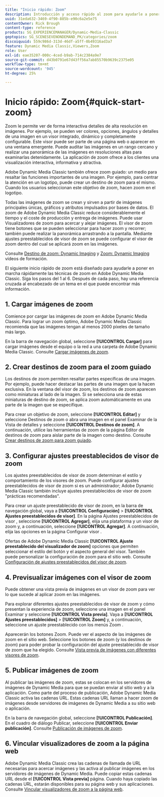 ```yaml
---
title: "Inicio rápido: Zoom"
description: Introducción y acceso rápido al zoom para ayudarle a poner en marcha rápidamente.
uuid: 31eda632-3469-4f90-885b-e90c6a2e5e75
contentOwner: Rick Brough
content-type: reference
products: SG_EXPERIENCEMANAGER/Dynamic-Media-Classic
geptopics: SG_SCENESEVENONDEMAND_PK/categories/zoom
discoiquuid: 559c986d-313d-46df-a5ff-0b49316ad3a7
feature: Dynamic Media Classic,Viewers,Zoom
role: User
exl-id: eae35207-000c-4ced-b9ab-714c2384a9e7
source-git-commit: d43b0791e67d43ff56a7ab85570b9639c2375e05
workflow-type: tm+mt
source-wordcount: '945'
ht-degree: 25%

---
```


# Inicio rápido: Zoom{#quick-start-zoom}

Zoom le permite ver de forma interactiva detalles de alta resolución en imágenes. Por ejemplo, se pueden ver colores, opciones, ángulos y detalles de una imagen en un visor integrado, dinámico y completamente configurable. Este visor puede ser parte de una página web o aparecer en una ventana emergente. Puede auditar las imágenes en un rango cercano y realizar una panorámica de las imágenes en resoluciones altas para examinarlas detenidamente. La aplicación de zoom ofrece a los clientes una visualización interactiva, informativa y atractiva.

Adobe Dynamic Media Classic también ofrece zoom guiado: un medio para resaltar las funciones importantes de una imagen. Por ejemplo, para centrar la atención en un logotipo, puede crear un destino de zoom para el mismo. Cuando los usuarios seleccionan este objetivo de zoom, hacen zoom en el logotipo.

Todas las imágenes de zoom se crean y sirven a partir de imágenes principales únicas, gráficos y atributos impulsados por bases de datos. El zoom de Adobe Dynamic Media Classic reduce considerablemente el tiempo y el coste de producción y entrega de imágenes. Puede usar Visualizadores de zoom para acercar y alejar imágenes. El visor de zoom tiene botones que se pueden seleccionar para hacer zoom y recorrer; también puede realizar la panorámica arrastrando a la pantalla. Mediante ajustes preestablecidos de visor de zoom se puede configurar el visor de zoom dentro del cual se aplicará zoom en las imágenes.

Consulte [Destino de zoom: Dynamic Imaging](https://s7d5.scene7.com/s7viewers/html5/VideoViewer.html?videoserverurl=https://s7d5.scene7.com/is/content/&amp;emailurl=https://s7d5.scene7.com/s7/emailFriend&amp;serverUrl=https://s7d5.scene7.com/is/image/&amp;config=Scene7SharedAssets/Universal_HTML5_Video&amp;contenturl=https://s7d5.scene7.com/skins/&amp;asset=S7tutorials/559_Zoom%20Target%20Tool_converted%20renamed_Dynamic%20Imaging-AVS) y [Zoom: Dynamic Imaging](https://s7d5.scene7.com/s7viewers/html5/VideoViewer.html?videoserverurl=https://s7d5.scene7.com/is/content/&amp;emailurl=https://s7d5.scene7.com/s7/emailFriend&amp;serverUrl=https://s7d5.scene7.com/is/image/&amp;config=Scene7SharedAssets/Universal_HTML5_Video&amp;contenturl=https://s7d5.scene7.com/skins/&amp;asset=S7tutorials/560_Zoom_converted%20renamed_Dynamic%20Imaging-AVS) vídeos de formación.

El siguiente inicio rápido de zoom está diseñado para ayudarle a poner en marcha rápidamente las técnicas de zoom en Adobe Dynamic Media Classic. Siga los pasos del 1 al 6. Después de cada paso, hay una referencia cruzada al encabezado de un tema en el que puede encontrar más información.

## 1. Cargar imágenes de zoom

Comience por cargar las imágenes de zoom en Adobe Dynamic Media Classic. Para lograr un zoom óptimo, Adobe Dynamic Media Classic recomienda que las imágenes tengan al menos 2000 píxeles de tamaño más largo.

En la barra de navegación global, seleccione **[!UICONTROL Cargar]** para cargar imágenes desde el equipo o la red a una carpeta de Adobe Dynamic Media Classic. Consulte [Cargar imágenes de zoom](uploading-zoom-images.md#uploading_zoom_images).

## 2. Crear destinos de zoom para el zoom guiado

Los destinos de zoom permiten resaltar partes específicas de una imagen. Por ejemplo, puede hacer destacar las partes de una imagen que la hacen exclusiva. En la ventana del visor de zoom, los destinos de zoom aparecen como miniaturas al lado de la imagen. Si se selecciona una de estas miniaturas de destino de zoom, se aplica zoom automáticamente en una parte de la imagen que se especifique.

Para crear un objetivo de zoom, seleccione **[!UICONTROL Editar]** y seleccione Destinos de zoom o abra una imagen en el panel Examinar de la Vista de detalles y seleccione **[!UICONTROL Destinos de zoom]**. A continuación, utilice las herramientas de zoom de la página Editor de destinos de zoom para aislar parte de la imagen como destino. Consulte [Crear destinos de zoom para zoom guiado](creating-zoom-targets-guided-zoom.md#creating_zoom_targets_for_guided_zoom).

## 3. Configurar ajustes preestablecidos de visor de zoom

Los ajustes preestablecidos de visor de zoom determinan el estilo y comportamiento de los visores de zoom. Puede configurar ajustes preestablecidos de visor de zoom si es un administrador; Adobe Dynamic Media Classic también incluye ajustes preestablecidos de visor de zoom &quot;prácticas recomendadas&quot;.

Para crear un ajuste preestablecido de visor de zoom, en la barra de navegación global, vaya a **[!UICONTROL Configuración]** > **[!UICONTROL Ajustes preestablecidos de visor]**. En la página Ajustes preestablecidos de visor , seleccione **[!UICONTROL Agregar]**, elija una plataforma y un visor de zoom y, a continuación, seleccione **[!UICONTROL Agregar]**. A continuación, elija las opciones en la página Configurar visor .

Ofertas de Adobe Dynamic Media Classic **[!UICONTROL Ajuste preestablecido del visualizador de zoom]** opciones que permiten seleccionar el estilo del botón y el aspecto general del visor. También puede personalizar la configuración de zoom para el sitio web. Consulte [Configuración de ajustes preestablecidos del visor de zoom](setting-zoom-viewer-presets.md#setting_up_zoom_viewer_presets).

## 4. Previsualizar imágenes con el visor de zoom

Puede obtener una vista previa de imágenes en un visor de zoom para ver lo que sucede al aplicar zoom en las imágenes.

Para explorar diferentes ajustes preestablecidos de visor de zoom y cómo presentan la experiencia de zoom, seleccione una imagen en el panel Examinar y seleccione **[!UICONTROL Vista previa]**. Vaya a **[!UICONTROL Ajustes preestablecidos]** > **[!UICONTROL Zoom]** y, a continuación, seleccione un ajuste preestablecido con los menús Zoom .

Aparecerán los botones Zoom. Puede ver el aspecto de las imágenes de zoom en el sitio web. Seleccione los botones de zoom (y los destinos de zoom) para poder probar la configuración del ajuste preestablecido de visor de zoom que ha elegido. Consulte [Vista previa de imágenes con diferentes visores de zoom](previewing-image-assets-different-zoom.md#previewing_image_assets_with_different_zoom_viewers).

## 5. Publicar imágenes de zoom

Al publicar las imágenes de zoom, estas se colocan en los servidores de imágenes de Dynamic Media para que se puedan enviar al sitio web y a la aplicación. Como parte del proceso de publicación, Adobe Dynamic Media Classic activa las cadenas URL. Estas cadenas URL llaman a hacer zoom de imágenes desde servidores de imágenes de Dynamic Media a su sitio web o aplicación.

En la barra de navegación global, seleccione **[!UICONTROL Publicación]**. En el cuadro de diálogo Publicar, seleccione **[!UICONTROL Enviar publicación]**. Consulte [Publicación de imágenes de zoom](publishing-zoom-images.md#publishing_zoom_images).

## 6. Vincular visualizadores de zoom a la página web

Adobe Dynamic Media Classic crea las cadenas de llamada de URL necesarias para acercar imágenes y las activa al publicar imágenes en los servidores de imágenes de Dynamic Media. Puede copiar estas cadenas URL desde el **[!UICONTROL Vista previa]** página. Cuando haya copiado las cadenas URL, estarán disponibles para su página web y sus aplicaciones. Consulte [Vincular visualizadores de zoom a la página web](linking-zoom-viewers-web-pages.md#linking_zoom_viewers_to_your_web_pages).
